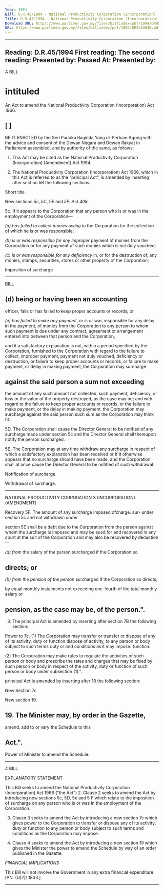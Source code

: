 ```yaml
---
Year: 1994
Bill: D.R.45/1994 - National Productivity Corporation (Incorporation) (Amendment) Bill 1994 (Passed)
Title: D.R.45/1994 - National Productivity Corporation (Incorporation) (Amendment) Bill 1994 (Passed)
Download URL: https://www.parlimen.gov.my/files/billindex/pdf/1994/DR451994E.pdf
URL: https://www.parlimen.gov.my/files/billindex/pdf/1994/DR451994E.pdf
---
```

---
Reading:
D.R.45/1994
First reading:
The second reading:
Presented by:
Passed At:
Presented by:
---

A BILL

# intituled

An Act to amend the National Productivity Corporation
(Incorporation) Act 1966.

## [ ]

BE IT ENACTED by the Seri Paduka Baginda Yang
di-Pertuan Agong with the advice and consent of the
Dewan Negara and Dewan Rakyat in Parliament
assembled, and by authority of the same, as follows:

1. This Act may be cited as the National Productivity
Corporation (Incorporation) (Amendment) Act 1994.

2. The National Productivity Corporation (Incorporation) Act 1966, which in this Act is referred to
as the "principal Act", is amended by inserting after
section 5B the following sections:


Short title.

New
sections 5c,
5C, 5E and
_5F._
_Act 408._


5c. If it appears to the Corporation that any
person who is or was in the employment of the
Corporation—

_(a) has failed to collect monies owing to_
the Corporation for the collection of
which he is or was responsible;

_(b) is or was responsible for any improper_
payment of monies from the
Corporation or for any payment of such
monies which is not duly vouched;

_(c) is or was responsible for any deficiency_
in, or for the destruction of, any monies,
stamps, securities, stores or other
property of the Corporation;


Imposition of
surcharge


-----

BILL

## (d) being or having been an accounting
officer, fails or has failed to keep proper
accounts or records; or

_(e) has failed to make any payment, or is_
or was responsible for any delay in the
payment, of monies from the
Corporation to any person to whom
such payment is due under any contract,
agreement or arrangement entered into
between that person and the
Corporation,

and if a satisfactory explanation is not, within
a period specified by the Corporation,
furnished to the Corporation with regard to the
failure to collect, improper payment, payment
not duly vouched, deficiency or destruction, or
failure to keep proper accounts or records, or
failure to make payment, or delay in making
payment, the Corporation may surcharge
## against the said person a sum not exceeding
the amount of any such amount not collected,
such payment, deficiency, or loss or the value
of the property destroyed, as the case may be;
and with regard to the failure to keep proper
accounts or records, or the failure to make
payment, or the delay in making payment, the
Corporation may surcharge against the said
person such sum as the Corporation may think
fit.

5D. The Corporation shall cause the Director
General to be notified of any surcharge made
under section 5c and the Director General shall
thereupon notify the person surcharged.

5E. The Corporation may at any time withdraw
any surcharge in respect of which a
satisfactory explanation has been received or
if it otherwise appears that no surcharge should
have been made, and the Corporation shall at
once cause the Director General to be notified
of such withdrawal.


Notification of
surcharge.

Withdrawal of
surcharge.


-----

NATIONAL PRODUCTIVITY CORPORATION 3
(INCORPORATION) (AMENDMENT)

Recovery 5F. The amount of any surcharge imposed
ofcharge. sur- under section 5c and not withdrawn under

section 5E shall be a debt due to the
Corporation from the person against whom the
surcharge is imposed and may be sued for and
recovered in any court at the suit of the
Corporation and may also be recovered by
deduction—

_(a) from_ the salary of the person
surcharged if the Corporation so
## directs; or

_(b) from the pension of the person_
surcharged if the Corporation so
directs,

by equal monthly instalments not exceeding
one-fourth of the total monthly salary or
## pension, as the case may be, of the person.".

 3. The principal Act is amended by inserting after
section 7B the following section:

Power to 7c. (1) The Corporation may transfer or
transfer or dispose of any of its activity, duty or function
dispose of
activity, to any person or body subject to such terms
duty or and conditions as it may impose.
function.

(2) The Corporation may make rules to
regulate the activities of such person or body
and prescribe the rates and charges that may
be fixed by such person or body in respect of
the activity, duty or function of such person or
body under subsection (1).".

principal Act is amended by inserting after
18 the following section:


New  Section 7c

New
section 19.


## 19. The Minister may, by order in the Gazette,
amend, add to or vary the Schedule to this
## Act.".


Power of
Minister to
amend the
Schedule.


-----

4 BILL

EXPLANATORY STATEMENT

This Bill seeks to amend the National Productivity Corporation
(Incorporation) Act 1966 ("the Act")
2. Clause 2 seeks to amend the Act by introducing new sections
5c, 5D, 5e and 5 F which relate to the imposition of surcharge on
any person who is or was in the employment of the Corporation.

3. Clause 3 seeks to amend the Act by introducing a new section
7c which gives power to the Corporation to transfer or dispose any
of its activity, duty or function to any person or body subject to
such terms and conditions as the Corporation may impose.

4. Clause 4 seeks to amend the Act by introducing a new section
19 which gives the Minister the power to amend the Schedule by
way of an order published in the Gazette.

_FINANCIAL_ _IMPLICATIONS_

This Bill will not involve the Government in any extra financial
expenditure. [PN. (U[2]) 1833.]


-----

